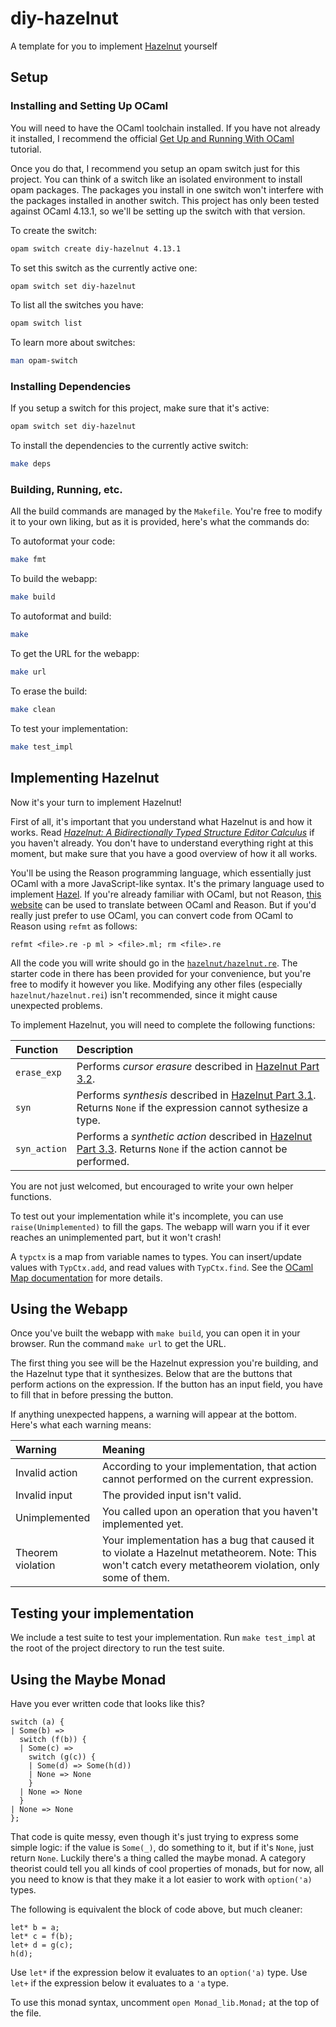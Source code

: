 # diy-hazelnut

A template for you to implement [Hazelnut](https://arxiv.org/pdf/1607.04180) yourself

## Setup

### Installing and Setting Up OCaml

You will need to have the OCaml toolchain installed. If you have not already it installed, I recommend the official [Get Up and Running With OCaml](https://ocaml.org/learn/tutorials/up_and_running.html) tutorial.

Once you do that, I recommend you setup an opam switch just for this project. You can think of a switch like an isolated environment to install opam packages. The packages you install in one switch won't interfere with the packages installed in another switch. This project has only been tested against OCaml 4.13.1, so we'll be setting up the switch with that version.

To create the switch:
```sh
opam switch create diy-hazelnut 4.13.1
```

To set this switch as the currently active one:
```sh
opam switch set diy-hazelnut
```

To list all the switches you have:
```sh
opam switch list
```

To learn more about switches:
```sh
man opam-switch
```

### Installing Dependencies

If you setup a switch for this project, make sure that it's active:
```sh
opam switch set diy-hazelnut
```

To install the dependencies to the currently active switch:
```sh
make deps
```

### Building, Running, etc.

All the build commands are managed by the `Makefile`. You're free to modify it to your own liking, but as it is provided, here's what the commands do:

To autoformat your code:
```sh
make fmt
```

To build the webapp:
```sh
make build
```

To autoformat and build:
```sh
make
```

To get the URL for the webapp:
```sh
make url
```

To erase the build:
```sh
make clean
```

To test your implementation:
```sh
make test_impl
```

## Implementing Hazelnut

Now it's your turn to implement Hazelnut!

First of all, it's important that you understand what Hazelnut is and how it works. Read *[Hazelnut: A Bidirectionally Typed Structure Editor Calculus][hazelnut_paper]* if you haven't already. You don't have to understand everything right at this moment, but make sure that you have a good overview of how it all works.

You'll be using the Reason programming language, which essentially just OCaml with a more JavaScript-like syntax. It's the primary language used to implement [Hazel](https://github.com/hazelgrove/hazel). If you're already familiar with OCaml, but not Reason, [this website](https://reasonml.github.io/en/try) can be used to translate between OCaml and Reason. But if you'd really just prefer to use OCaml, you can convert code from OCaml to Reason using `refmt` as follows:

```refmt <file>.re -p ml > <file>.ml; rm <file>.re```

All the code you will write should go in the [`hazelnut/hazelnut.re`](hazelnut/hazelnut.re). The starter code in there has been provided for your convenience, but you're free to modify it however you like. Modifying any other files (especially `hazelnut/hazelnut.rei`) isn't recommended, since it might cause unexpected problems.

To implement Hazelnut, you will need to complete the following functions:

| Function     | Description                                                                                                                       |
| :----------- | :-------------------------------------------------------------------------------------------------------------------------------- |
| `erase_exp`  | Performs *cursor erasure* described in [Hazelnut Part 3.2][hazelnut_paper].                                                       |
| `syn`        | Performs *synthesis* described in [Hazelnut Part 3.1][hazelnut_paper]. Returns `None` if the expression cannot sythesize a type.  |
| `syn_action` | Performs a *synthetic action* described in [Hazelnut Part 3.3][hazelnut_paper]. Returns `None` if the action cannot be performed. |

You are not just welcomed, but encouraged to write your own helper functions.

To test out your implementation while it's incomplete, you can use `raise(Unimplemented)` to fill the gaps. The webapp will warn you if it ever reaches an unimplemented part, but it won't crash!

A `typctx` is a map from variable names to types. You can insert/update values with `TypCtx.add`, and read values with `TypCtx.find`. See the [OCaml Map documentation](https://v2.ocaml.org/api/Map.Make.html) for more details.

## Using the Webapp

Once you've built the webapp with `make build`, you can open it in your browser. Run the command `make url` to get the URL.

The first thing you see will be the Hazelnut expression you're building, and the Hazelnut type that it synthesizes. Below that are the buttons that perform actions on the expression. If the button has an input field, you have to fill that in before pressing the button.

If anything unexpected happens, a warning will appear at the bottom. Here's what each warning means:

| Warning           | Meaning                                                                                                                                                |
| :---------------- | :----------------------------------------------------------------------------------------------------------------------------------------------------- |
| Invalid action    | According to your implementation, that action cannot performed on the current expression.                                                              |
| Invalid input     | The provided input isn't valid.                                                                                                                        |
| Unimplemented     | You called upon an operation that you haven't implemented yet.                                                                                         |
| Theorem violation | Your implementation has a bug that caused it to violate a Hazelnut metatheorem. Note: This won't catch every metatheorem violation, only some of them. |

## Testing your implementation

We include a test suite to test your implementation. Run `make test_impl` at the root of the project directory to run the test suite.

## Using the Maybe Monad

Have you ever written code that looks like this?

```reason
switch (a) {
| Some(b) =>
  switch (f(b)) {
  | Some(c) =>
    switch (g(c)) {
    | Some(d) => Some(h(d))
    | None => None
    }
  | None => None
  }
| None => None
};
```

That code is quite messy, even though it's just trying to express some simple logic: if the value is `Some(_)`, do something to it, but if it's `None`, just return `None`. Luckily there's a thing called the maybe monad. A category theorist could tell you all kinds of cool properties of monads, but for now, all you need to know is that they make it a lot easier to work with `option('a)` types.

The following is equivalent the block of code above, but much cleaner:

```reason
let* b = a;
let* c = f(b);
let+ d = g(c);
h(d);
```

Use `let*` if the expression below it evaluates to an `option('a)` type. Use `let+` if the expression below it evaluates to a `'a` type.

To use this monad syntax, uncomment `open Monad_lib.Monad;` at the top of the file.

<!-- Link aliases -->

[hazelnut_paper]: https://arxiv.org/pdf/1607.04180
